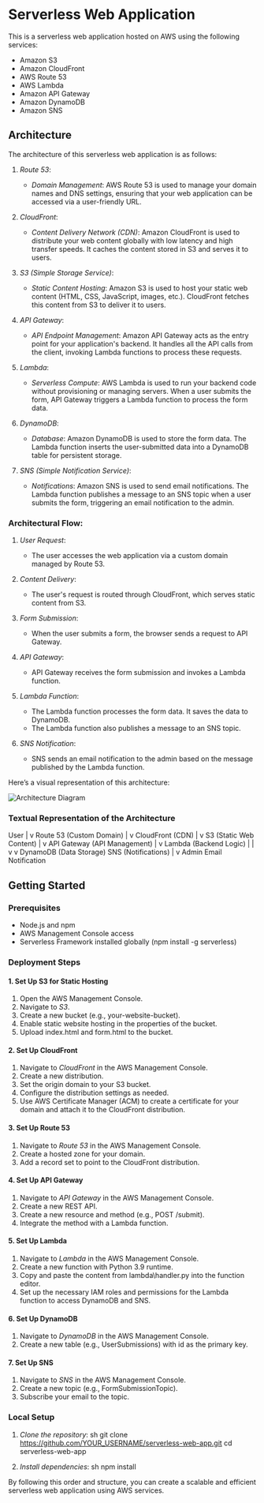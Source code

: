 # Serverless Web Application

This is a serverless web application hosted on AWS using the following services:
- Amazon S3
- Amazon CloudFront
- AWS Route 53
- AWS Lambda
- Amazon API Gateway
- Amazon DynamoDB
- Amazon SNS

## Architecture

The architecture of this serverless web application is as follows:

1. *Route 53*:
   - *Domain Management*: AWS Route 53 is used to manage your domain names and DNS settings, ensuring that your web application can be accessed via a user-friendly URL.

2. *CloudFront*:
   - *Content Delivery Network (CDN)*: Amazon CloudFront is used to distribute your web content globally with low latency and high transfer speeds. It caches the content stored in S3 and serves it to users.

3. *S3 (Simple Storage Service)*:
   - *Static Content Hosting*: Amazon S3 is used to host your static web content (HTML, CSS, JavaScript, images, etc.). CloudFront fetches this content from S3 to deliver it to users.

4. *API Gateway*:
   - *API Endpoint Management*: Amazon API Gateway acts as the entry point for your application's backend. It handles all the API calls from the client, invoking Lambda functions to process these requests.

5. *Lambda*:
   - *Serverless Compute*: AWS Lambda is used to run your backend code without provisioning or managing servers. When a user submits the form, API Gateway triggers a Lambda function to process the form data.

6. *DynamoDB*:
   - *Database*: Amazon DynamoDB is used to store the form data. The Lambda function inserts the user-submitted data into a DynamoDB table for persistent storage.

7. *SNS (Simple Notification Service)*:
   - *Notifications*: Amazon SNS is used to send email notifications. The Lambda function publishes a message to an SNS topic when a user submits the form, triggering an email notification to the admin.

### Architectural Flow:
1. *User Request*:
   - The user accesses the web application via a custom domain managed by Route 53.
   
2. *Content Delivery*:
   - The user's request is routed through CloudFront, which serves static content from S3.

3. *Form Submission*:
   - When the user submits a form, the browser sends a request to API Gateway.

4. *API Gateway*:
   - API Gateway receives the form submission and invokes a Lambda function.

5. *Lambda Function*:
   - The Lambda function processes the form data. It saves the data to DynamoDB.
   - The Lambda function also publishes a message to an SNS topic.

6. *SNS Notification*:
   - SNS sends an email notification to the admin based on the message published by the Lambda function.

Here’s a visual representation of this architecture:

![Architecture Diagram](images/architecture-diagram.png)

### Textual Representation of the Architecture


User
 |
 v
Route 53 (Custom Domain)
 |
 v
CloudFront (CDN)
 |
 v
S3 (Static Web Content)
 |
 v
API Gateway (API Management)
 |
 v
Lambda (Backend Logic)
 |    |
 v    v
DynamoDB (Data Storage)   SNS (Notifications)
                         |
                         v
                 Admin Email Notification


## Getting Started

### Prerequisites

- Node.js and npm
- AWS Management Console access
- Serverless Framework installed globally (npm install -g serverless)

### Deployment Steps

#### 1. Set Up S3 for Static Hosting

1. Open the AWS Management Console.
2. Navigate to *S3*.
3. Create a new bucket (e.g., your-website-bucket).
4. Enable static website hosting in the properties of the bucket.
5. Upload index.html and form.html to the bucket.

#### 2. Set Up CloudFront

1. Navigate to *CloudFront* in the AWS Management Console.
2. Create a new distribution.
3. Set the origin domain to your S3 bucket.
4. Configure the distribution settings as needed.
5. Use AWS Certificate Manager (ACM) to create a certificate for your domain and attach it to the CloudFront distribution.

#### 3. Set Up Route 53

1. Navigate to *Route 53* in the AWS Management Console.
2. Create a hosted zone for your domain.
3. Add a record set to point to the CloudFront distribution.

#### 4. Set Up API Gateway

1. Navigate to *API Gateway* in the AWS Management Console.
2. Create a new REST API.
3. Create a new resource and method (e.g., POST /submit).
4. Integrate the method with a Lambda function.

#### 5. Set Up Lambda

1. Navigate to *Lambda* in the AWS Management Console.
2. Create a new function with Python 3.9 runtime.
3. Copy and paste the content from lambda\handler.py into the function editor.
4. Set up the necessary IAM roles and permissions for the Lambda function to access DynamoDB and SNS.

#### 6. Set Up DynamoDB

1. Navigate to *DynamoDB* in the AWS Management Console.
2. Create a new table (e.g., UserSubmissions) with id as the primary key.

#### 7. Set Up SNS

1. Navigate to *SNS* in the AWS Management Console.
2. Create a new topic (e.g., FormSubmissionTopic).
3. Subscribe your email to the topic.

### Local Setup

1. *Clone the repository*:
   sh
   git clone https://github.com/YOUR_USERNAME/serverless-web-app.git
   cd serverless-web-app
   

2. *Install dependencies*:
   sh
   npm install
   



By following this order and structure, you can create a scalable and efficient serverless web application using AWS services.
```